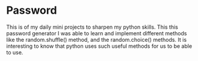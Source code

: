 # Password
This is of my daily mini projects to sharpen my python skills. This this password generator I was able to learn and implement different methods like the random.shuffle() method, and the random.choice() methods. It is interesting to know that python uses such useful methods for us to be able to use.
